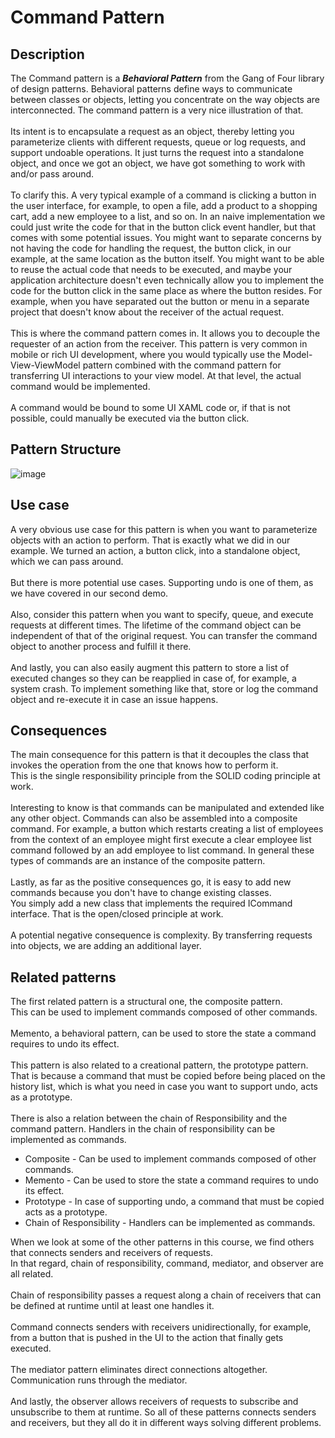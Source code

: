 # Command Pattern


## Description
The Command pattern is a ***Behavioral Pattern*** from the Gang of Four library of design patterns.
Behavioral patterns define ways to communicate between classes or objects, letting you concentrate on the way objects are interconnected. 
The command pattern is a very nice illustration of that. </br>
</br>
Its intent is to encapsulate a request as an object, thereby letting you parameterize clients with different requests, queue or log requests, and support undoable operations. 
It just turns the request into a standalone object, and once we got an object, we have got something to work with and/or pass around.  </br>
</br>
To clarify this. A very typical example of a command is clicking a button in the user interface, for example, to open a file, add a product to a shopping cart, add a new employee to a list, and so on.
In an naive implementation we could just write the code for that in the button click event handler, but that comes with some potential issues.
You might want to separate concerns by not having the code for handling the request, the button click, in our example, at the same location as the button itself.
You might want to be able to reuse the actual code that needs to be executed, and maybe your application architecture doesn't even technically allow you to implement the code for the button click in the same place as where the button resides. 
For example, when you have separated out the button or menu in a separate project that doesn't know about the receiver of the actual request. </br>
</br>
This is where the command pattern comes in. It allows you to decouple the requester of an action from the receiver. 
This pattern is very common in mobile or rich UI development, where you would typically use the Model-View-ViewModel pattern combined with the command pattern for transferring UI interactions to your view model. 
At that level, the actual command would be implemented. </br>
</br>
A command would be bound to some UI XAML code or, if that is not possible, could manually be executed via the button click.


## Pattern Structure 
![image](https://user-images.githubusercontent.com/42718910/206368207-8d52bc33-9e27-4d17-aa21-d383cdeba557.png)


## Use case
A very obvious use case for this pattern is when you want to parameterize objects with an action to perform.
That is exactly what we did in our example. We turned an action, a button click, into a standalone object, which we can pass around. </br>
</br>
But there is more potential use cases. Supporting undo is one of them, as we have covered in our second demo. </br>
</br>
Also, consider this pattern when you want to specify, queue, and execute requests at different times.
The lifetime of the command object can be independent of that of the original request. You can transfer the command object to another process and fulfill it there. </br>
</br>
And lastly, you can also easily augment this pattern to store a list of executed changes so they can be reapplied in case of, for example, a system crash.
To implement something like that, store or log the command object and re-execute it in case an issue happens. </br>


## Consequences
The main consequence for this pattern is that it decouples the class that invokes the operation from the one that knows how to perform it.</br>
This is the single responsibility principle from the SOLID coding principle at work.</br>
</br>
Interesting to know is that commands can be manipulated and extended like any other object.
Commands can also be assembled into a composite command.
For example, a button which restarts creating a list of employees from the context of an employee might first execute a clear employee list command followed by an add employee to list command.
In general these types of commands are an instance of the composite pattern.</br>
</br>
Lastly, as far as the positive consequences go, it is easy to add new commands because you don't have to change existing classes. </br>
You simply add a new class that implements the required ICommand interface. That is the open/closed principle at work. </br>
</br>
A potential negative consequence is complexity. By transferring requests into objects, we are adding an additional layer. 

## Related patterns
The first related pattern is a structural one, the composite pattern.</br>
This can be used to implement commands composed of other commands. </br>
</br>
Memento, a behavioral pattern, can be used to store the state a command requires to undo its effect.</br>
</br>
This pattern is also related to a creational pattern, the prototype pattern.
That is because a command that must be copied before being placed on the history list, which is what you need in case you want to support undo, acts as a prototype. </br>
</br>
There is also a relation between the chain of Responsibility and the command pattern. Handlers in the chain of responsibility can be implemented as commands. </br>

* Composite - Can be used to implement commands composed of other commands.
* Memento - Can be used to store the state a command requires to undo its effect.
* Prototype - In case of supporting undo, a command that must be copied acts as a prototype.
* Chain of Responsibility - Handlers can be implemented as commands.

When we look at some of the other patterns in this course, we find others that connects senders and receivers of requests.</br>
In that regard, chain of responsibility, command, mediator, and observer are all related. </br>
</br>
Chain of responsibility passes a request along a chain of receivers that can be defined at runtime until at least one handles it. </br>
</br>
Command connects senders with receivers unidirectionally, for example, from a button that is pushed in the UI to the action that finally gets executed. </br>
</br>
The mediator pattern eliminates direct connections altogether. Communication runs through the mediator. </br>
</br>
And lastly, the observer allows receivers of requests to subscribe and unsubscribe to them at runtime. So all of these patterns connects senders and receivers, but they all do it in different ways solving different problems.

